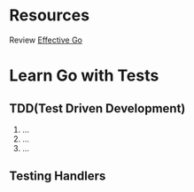 # Resources
Review [Effective Go](https://go.dev/doc/effective_go)

# Learn Go with Tests
## TDD(Test Driven Development)
1. ...
2. ...
3. ...
## Testing Handlers